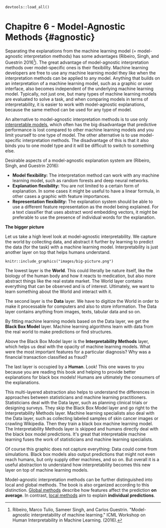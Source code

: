 ```{r, message = FALSE, warning = FALSE, echo = FALSE}
devtools::load_all()
```

# Chapitre 6 - Model-Agnostic Methods {#agnostic}

Separating the explanations from the machine learning model (= model-agnostic interpretation methods) has some advantages (Ribeiro, Singh, and Guestrin 2016[^Ribeiro2016]).
The great advantage of model-agnostic interpretation methods over model-specific ones is their flexibility.
Machine learning developers are free to use any machine learning model they like when the interpretation methods can be applied to any model.
Anything that builds on an interpretation of a machine learning model, such as a graphic or user interface, also becomes independent of the underlying machine learning model.
Typically, not just one, but many types of machine learning models are evaluated to solve a task, and when comparing models in terms of interpretability, it is easier to work with model-agnostic explanations, because the same method can be used for any type of model.

An alternative to model-agnostic interpretation methods is to use only [interpretable models](#simple), which often has the big disadvantage that predictive performance is lost compared to other machine learning models and you limit yourself to one type of model.
The other alternative is to use model-specific interpretation methods.
The disadvantage of this is that it also binds you to one model type and it will be difficult to switch to something else.

Desirable aspects of a model-agnostic explanation system are (Ribeiro, Singh, and Guestrin 2016):

- **Model flexibility:**
The interpretation method can work with any machine learning model, such as random forests and deep neural networks.
- **Explanation flexibility:**
You are not limited to a certain form of explanation.
In some cases it might be useful to have a linear formula, in other cases a graphic with feature importances.
- **Representation flexibility:**
The explanation system should be able to use a different feature representation as the model being explained.
For a text classifier that uses abstract word embedding vectors, it might be preferable to use the presence of individual words for the explanation.


**The bigger picture**

Let us take a high level look at model-agnostic interpretability.
We capture the world by collecting data, and abstract it further by learning to predict the data (for the task) with a machine learning model.
Interpretability is just another layer on top that helps humans understand.

```{r bigpicture, fig.cap="The big picture of explainable machine learning. The real world goes through many layers before it reaches the human in the form of explanations.", out.width = "\\textwidth"}
knitr::include_graphics("images/big-picture.png")
```

The lowest layer is the **World**.
This could literally be nature itself, like the biology of the human body and how it reacts to medication, but also more abstract things like the real estate market.
The World layer contains everything that can be observed and is of interest.
Ultimately, we want to learn something about the World and interact with it.

The second layer is the **Data** layer.
We have to digitize the World in order to make it processable for computers and also to store information.
The Data layer contains anything from images, texts, tabular data and so on.

By fitting machine learning models based on the Data layer, we get the **Black Box Model** layer.
Machine learning algorithms learn with data from the real world to make predictions or find structures.

Above the Black Box Model layer is the **Interpretability Methods** layer, which helps us deal with the opacity of machine learning models.
What were the most important features for a particular diagnosis?
Why was a financial transaction classified as fraud?

The last layer is occupied by a **Human**.
Look! This one waves to you because you are reading this book and helping to provide better explanations for black box models!
Humans are ultimately the consumers of the explanations.

This multi-layered abstraction also helps to understand the differences in approaches between statisticians and machine learning practitioners.
Statisticians deal with the Data layer, such as planning clinical trials or designing surveys.
They skip the Black Box Model layer and go right to the Interpretability Methods layer.
Machine learning specialists also deal with the Data layer, such as collecting labeled samples of skin cancer images or crawling Wikipedia.
Then they train a black box machine learning model.
The Interpretability Methods layer is skipped and humans directly deal with the black box model predictions.
It's great that interpretable machine learning fuses the work of statisticians and machine learning specialists.

Of course this graphic does not capture everything:
Data could come from simulations.
Black box models also output predictions that might not even reach humans, but only supply other machines, and so on.
But overall it is a useful abstraction to understand how interpretability becomes this new layer on top of machine learning models.

Model-agnostic interpretation methods can be further distinguished into local and global methods.
The book is also organized according to this distinction.
[Global methods](#global-methods) describe how features affect the prediction **on average**.
In contrast, [local methods](#local-methods) aim to explain **individual predictions**.


[^Ribeiro2016]: Ribeiro, Marco Tulio, Sameer Singh, and Carlos Guestrin. "Model-agnostic interpretability of machine learning." ICML Workshop on Human Interpretability in Machine Learning. (2016).
